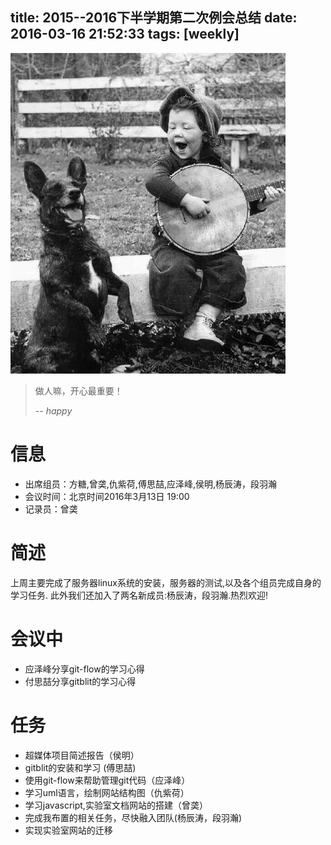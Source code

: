 title: 2015--2016下半学期第二次例会总结
date: 2016-03-16 21:52:33
tags: [weekly]
---
![happy](/img/happy.jpg)
>做人嘛，开心最重要！
>
>-- <cite>happy</cite>

# 信息
- 出席组员：方糖,曾䶮,仇紫荷,傅思喆,应泽峰,侯明,杨辰涛，段羽瀚
- 会议时间：北京时间2016年3月13日 19:00
- 记录员：曾䶮

# 简述
上周主要完成了服务器linux系统的安装，服务器的测试,以及各个组员完成自身的学习任务.
此外我们还加入了两名新成员:杨辰涛，段羽瀚.热烈欢迎!

# 会议中
- 应泽峰分享git-flow的学习心得
- 付思喆分享gitblit的学习心得


# 任务
- 超媒体项目简述报告（侯明）
- gitblit的安装和学习 (傅思喆)
- 使用git-flow来帮助管理git代码（应泽峰）
- 学习uml语言，绘制网站结构图（仇紫荷）
- 学习javascript,实验室文档网站的搭建（曾䶮）
- 完成我布置的相关任务，尽快融入团队(杨辰涛，段羽瀚)
- 实现实验室网站的迁移
